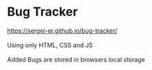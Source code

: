 # Bug Tracker 
https://sergej-er.github.io/bug-tracker/
</br></br>
Using only HTML, CSS and JS 
</br></br>
Added Bugs are stored in browsers local storage
